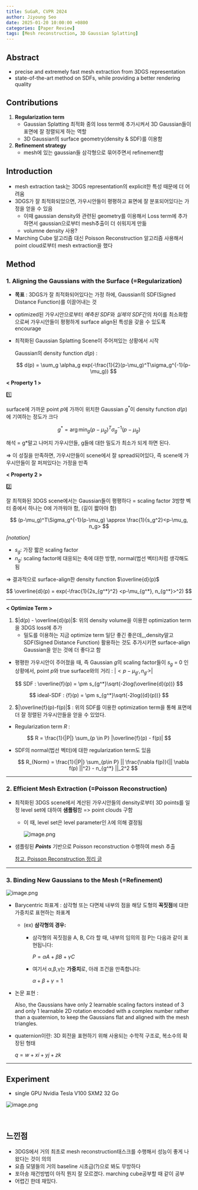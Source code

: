 ```yaml
---
title: SuGaR, CVPR 2024
author: Jiyoung Seo
date: 2025-01-20 10:00:00 +0800
categories: [Paper Review]
tags: [Mesh reconstruction, 3D Gaussian Splatting]
---
```


<script type="text/javascript">
  MathJax = {
    tex: {
      inlineMath: [['$', '$'], ['\\(', '\\)']]
    }
  };
</script>
<script type="text/javascript" src="https://cdn.jsdelivr.net/npm/mathjax@3/es5/tex-mml-chtml.js"></script>


## Abstract

- precise and extremely fast mesh extraction from 3DGS representation
- state-of-the-art method on SDFs, while providing a better rendering quality

## Contributions

1. **Regularization term**
    - Gaussian Splatting 최적화 중의 loss term에 추가시켜서 3D Gaussian들이 표면에 잘 정렬되게 하는 역할
    - 3D Gaussian의 surface geometry(density & SDF)를 이용함
2. **Refinement strategy**
    - mesh에 있는 gaussian들 삼각형으로 묶어주면서 refinement함

## Introduction

- mesh extraction task는 3DGS representation의 explicit한 특성 때문에 더 어려움
- 3DGS가 잘 최적화되었으면, 가우시안들이 평평하고 표면에 잘 분포되어있다는 가정을 얻을 수 있음
    - 이때 gaussian density와 관련된 geometry를 이용해서 Loss term에 추가하면서 gaussian으로부터 mesh추출이 더 쉬워지게 만듦
    - volumne density 사용?
- Marching Cube 알고리즘 대신 Poisson Reconstruction 알고리즘 사용해서 point cloud로부터 mesh extraction을 했다

## Method

### 1. Aligning the Gaussians with the Surface (=Regularization)

- **목표** : 3DGS가 잘 최적화되어있다는 가정 하에, Gaussian의 SDF(Signed Distance Function)를 이끌어내는 것
- optimized된 가우시안으로부터 *예측된 SDF*와 *실제의 SDF*간의 차이를 최소화함으로써 가우시안들이 평평하게 surface align된 특성을 갖을 수 있도록 encourage

- 최적화된 Gaussian Splatting Scene이 주어져있는 상황에서 시작
    
    Gaussian의 density function $d(p)$ : 
    
    $$
    d(p) = \sum_g \alpha_g exp(-\frac{1}{2}(p-\mu_g)^T\sigma_g^{-1}(p-\mu_g))
    $$
    

**< Property 1 >**

<aside>
1️⃣

surface에 가까운 point $p$에 가까이 위치한 Gaussian $g^*$이 density function $d(p)$에 기여하는 정도가 크다

</aside>

$$
g^* = \arg\min_g(p-\mu_g)^T\sigma_g^{-1}(p-\mu_g)
$$

해석 = g*말고 나머지 가우시안들, g들에 대한 밀도가 최소가 되게 하면 된다.

⇒ 이 성질을 만족하면, 가우시안들이 scene에서 잘 spread되어있다, 즉 scene에 가우시안들이 잘 퍼져있다는 가정을 만족

**< Property 2 >**

<aside>
2️⃣

잘 최적화된 3DGS scene에서는 Gaussian들이 평평하다 = scaling factor 3방향 벡터 중에서 하나는 0에 가까워야 함, (길이 짧아야 함)

</aside>

$$
(p-\mu_g)^T\Sigma_g^{-1}(p-\mu_g) \approx \frac{1}{s_g^2}<p-\mu_g, n_g>
$$

*[notation]* 

- $s_g$: 가장 짧은 scaling factor
- $n_g :$ scaling factor에 대응되는 축에 대한 방향, normal(법선 벡터)처럼 생각해도 됨

⇒ 결과적으로 surface-align한 density function $\overline{d}(p)$

$$
\overline{d}(p) = exp(-\frac{1}{2s_{g^*}^2} <p-\mu_{g^*}, n_{g^*}>^2)
$$

---

**< Optimize Term >**
<script type="text/javascript" src="https://cdn.jsdelivr.net/npm/mathjax@3/es5/tex-mml-chtml.js"></script>

1. <span>$|d(p) - \overline{d}(p)|$</span>: 위의 density volume을 이용한 optimization term 을 3DGS loss에 추가
    - 밀도를 이용하는 지금 optimize term 일단 좋긴 좋은데,,,density말고 SDF(Signed Distance Function) 활용하는 것도 추가시키면 surface-align Gaussian을 얻는 것에 더 좋다고 함
- 평평한 가우시안이 주어졌을 때, 즉 Gaussian $g$의 scaling factor들이 $s_g$ = 0 인 상황에서, point $p$와 true surface와의 거리 : <span>$|<p-\mu_{g'}, n_{g'}>|$</span>

$$
SDF : \overline{f}(p) = \pm s_{g^*}\sqrt{-2log(\overline{d}(p))}
$$

$$
ideal-SDF : {f}(p) = \pm s_{g^*}\sqrt{-2log({d}(p))}
$$

2. <span> $|\overline{f}(p)-f(p)|$ : 위의 SDF를 이용한 optimization term을 통해 표면에 더 잘 정렬된 가우시안들을 얻을 수 있었다. </span>

- Regularization term $R$ :

$$
R =  \frac{1}{|P|} \sum_{p \in P} |\overline{f}(p) - f(p)|
$$

- SDF의 normal(법선 벡터)에 대한 regularization term도 있음
    
    $$
    R_{Norm} = \frac{1}{|P|}
    \sum_{p\in P} || \frac{\nabla f(p)}{|| \nabla f(p) ||^2} - n_{g^*} ||_2^2
    $$
    

---

### 2. Efficient Mesh Extraction (=Poisson Reconstruction)

- 최적화된 3DGS scene에서 계산된 가우시안들의 density로부터 3D points를 일정 level set에 대하여 **샘플링**함 => point clouds 구함
    - 이 때, level set은 level parameter인 $\lambda$에 의해 결정됨
        
        ![image.png](assets/img/posts_storage/SuGaR/image(1).png)
        

- 샘플링된 ***Points*** 기반으로 Poisson reconstruction 수행하여 mesh 추출

  [참고. Poisson Reconstruction 정리 글](https://xoft.tistory.com/72)


---

### 3. Binding New Gaussians to the Mesh (=Refinement)

![image.png](assets/img/posts_storage/SuGaR/image(2).png)

- Barycentric 좌표계 :  삼각형 또는 다면체 내부의 점을 해당 도형의 **꼭짓점**에 대한 가중치로 표현하는 좌표계
    - (ex) **삼각형의 경우:**
        - 삼각형의 꼭짓점을 A, B, C라 할 때, 내부의 임의의 점 P는 다음과 같이 표현됩니다:
            
            $P = \alpha A + \beta B + \gamma C$
            
        - 여기서 α,β,γ는 **가중치**로, 아래 조건을 만족합니다:
            
            $\alpha + \beta + \gamma = 1$
            
- 논문 표현 :
    
    Also, the Gaussians have only 2 learnable scaling factors instead
    of 3 and only 1 learnable 2D rotation encoded with a complex number rather than a quaternion, to keep the Gaussians flat and aligned with the mesh triangles.
    
- quaternion이란: 3D 회전을 표현하기 위해 사용되는 수학적 구조로, 복소수의 확장된 형태
    
    $q=w+xi+yj+zk$
    

---

## Experiment

- single GPU Nvidia Tesla V100 SXM2 32 Go

![image.png](assets/img/posts_storage/SuGaR/image(3).png)


<br>

## 느낀점
- 3DGS에서 거의 최초로 mesh reconstruction태스크를 수행해서 성능이 좋게 나왔다는 것이 의의
- 요즘 모델들의 거의 baseline 시초급(?)으로 봐도 무방하다
- 포아송 재건방법이 아직 뭔지 잘 모르겠다. marching cube공부할 때 같이 공부
- 어렵긴 한데 재밌다.
